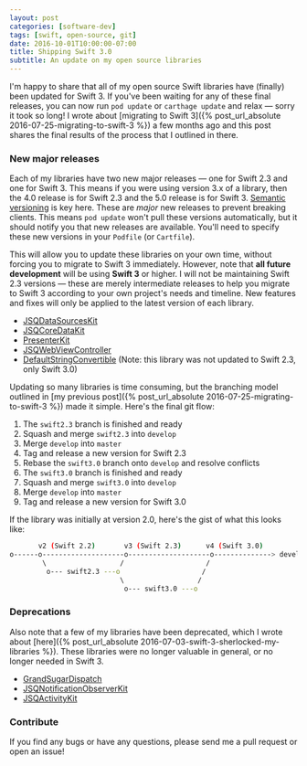 ```yaml
---
layout: post
categories: [software-dev]
tags: [swift, open-source, git]
date: 2016-10-01T10:00:00-07:00
title: Shipping Swift 3.0
subtitle: An update on my open source libraries
---
```


I'm happy to share that all of my open source Swift libraries have (finally) been updated for Swift 3. If you've been waiting for any of these final releases, you can now run `pod update` or `carthage update` and relax &mdash; sorry it took so long! I wrote about [migrating to Swift 3]({% post_url_absolute 2016-07-25-migrating-to-swift-3 %}) a few months ago and this post shares the final results of the process that I outlined in there.

<!--excerpt-->

### New major releases

Each of my libraries have two new major releases &mdash; one for Swift 2.3 and one for Swift 3. This means if you were using version 3.x of a library, then the 4.0 release is for Swift 2.3 and the 5.0 release is for Swift 3. [Semantic versioning](http://semver.org) is key here. These are *major* new releases to prevent breaking clients. This means `pod update` won't pull these versions automatically, but it should notify you that new releases are available. You'll need to specify these new versions in your `Podfile` (or `Cartfile`).

This will allow you to update these libraries on your own time, without forcing you to migrate to Swift 3 immediately. However, note that **all future development** will be using **Swift 3** or higher. I will not be maintaining Swift 2.3 versions &mdash; these are merely intermediate releases to help you migrate to Swift 3 according to your own project's needs and timeline. New features and fixes will only be applied to the latest version of each library.

- [JSQDataSourcesKit](https://github.com/jessesquires/JSQDataSourcesKit/releases)
- [JSQCoreDataKit](https://github.com/jessesquires/JSQCoreDataKit/releases)
- [PresenterKit](https://github.com/jessesquires/PresenterKit/releases)
- [JSQWebViewController](https://github.com/jessesquires/JSQWebViewController/releases)
- [DefaultStringConvertible](https://github.com/jessesquires/DefaultStringConvertible/releases) (Note: this library was not updated to Swift 2.3, only Swift 3.0)

Updating so many libraries is time consuming, but the branching model outlined in [my previous post]({% post_url_absolute 2016-07-25-migrating-to-swift-3 %}) made it simple. Here's the final git flow:

1. The `swift2.3` branch is finished and ready
2. Squash and merge `swift2.3` into `develop`
3. Merge `develop` into `master`
4. Tag and release a new version for Swift 2.3
5. Rebase the `swift3.0` branch onto `develop` and resolve conflicts
6. The `swift3.0` branch is finished and ready
7. Squash and merge `swift3.0` into `develop`
8. Merge `develop` into `master`
9. Tag and release a new version for Swift 3.0

If the library was initially at version 2.0, here's the gist of what this looks like:

```bash
       v2 (Swift 2.2)       v3 (Swift 2.3)      v4 (Swift 3.0)
o------o--------------------o--------------------o--------------> develop/master
        \                  /                    /
         o--- swift2.3 ---o                    /
                           \                  /
                            o--- swift3.0 ---o
```

### Deprecations

Also note that a few of my libraries have been deprecated, which I wrote about [here]({% post_url_absolute 2016-07-03-swift-3-sherlocked-my-libraries %}). These libraries were no longer valuable in general, or no longer needed in Swift 3.

- [GrandSugarDispatch](https://github.com/jessesquires/GrandSugarDispatch)
- [JSQNotificationObserverKit](https://github.com/jessesquires/JSQNotificationObserverKit)
- [JSQActivityKit](https://github.com/jessesquires/JSQActivityKit)

### Contribute

If you find any bugs or have any questions, please send me a pull request or open an issue!
